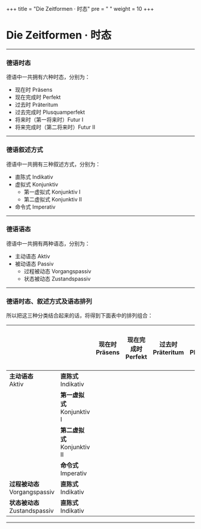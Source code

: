+++
title = "Die Zeitformen · 时态"
pre = "<i class='fas fa-map-signs'></i> "
weight = 10
+++

# Die Zeitformen · 时态

---

### 德语时态

德语中一共拥有六种时态，分别为：

 - 现在时 Präsens
 - 现在完成时 Perfekt
 - 过去时 Präteritum
 - 过去完成时 Plusquamperfekt
 - 将来时（第一将来时）Futur I
 - 将来完成时（第二将来时）Futur II

---

### 德语叙述方式

德语中一共拥有三种叙述方式，分别为：

 - 直陈式 Indikativ
 - 虚拟式 Konjunktiv
   - 第一虚拟式 Konjunktiv I
   - 第二虚拟式 Konjunktiv II
 - 命令式 Imperativ

---

### 德语语态

德语中一共拥有两种语态，分别为：

 - 主动语态 Aktiv
 - 被动语态 Passiv
   - 过程被动态 Vorgangspassiv
   - 状态被动态 Zustandspassiv

---

### 德语时态、叙述方式及语态排列

所以把这三种分类结合起来的话，将得到下面表中的排列组合：

|                                  |                                 | **现在时**<br>Präsens               | **现在完成时**<br>Perfekt           | **过去时**<br>Präteritum            | **过去完成时**<br>Plusquamperfekt   | **将来时**<br>Futur I               | **将来完成时**<br>Futur II          |
| -------------------------------- | ------------------------------- | ----------------------------------- | ----------------------------------- | ----------------------------------- | ----------------------------------- | ----------------------------------- | ----------------------------------- |
| **主动语态**<br>Aktiv            | **直陈式**<br>Indikativ         | <i class="fas fa-check-circle"></i> | <i class="fas fa-check-circle"></i> | <i class="fas fa-check-circle"></i> | <i class="fas fa-check-circle"></i> | <i class="fas fa-check-circle"></i> | <i class="fas fa-check-circle"></i> |
|                                  | **第一虚拟式**<br>Konjunktiv I  | <i class="fas fa-check-circle"></i> |                                     | <i class="fas fa-check-circle"></i> |                                     |                                     | <i class="fas fa-check-circle"></i> |
|                                  | **第二虚拟式**<br>Konjunktiv II | <i class="fas fa-check-circle"></i> |                                     | <i class="fas fa-check-circle"></i> |                                     |                                     |                                     |
|                                  | **命令式**<br>Imperativ         | <i class="fas fa-check-circle"></i> |                                     |                                     |                                     |                                     |                                     |
| **过程被动态**<br>Vorgangspassiv | **直陈式**<br>Indikativ         | <i class="fas fa-check-circle"></i> | <i class="fas fa-check-circle"></i> | <i class="fas fa-check-circle"></i> | <i class="fas fa-check-circle"></i> | <i class="fas fa-check-circle"></i> | <i class="fas fa-check-circle"></i> |
| **状态被动态**<br>Zustandspassiv | **直陈式**<br>Indikativ         | <i class="fas fa-check-circle"></i> |                                     | <i class="fas fa-check-circle"></i> |                                     |                                     |                                     |

---

<center><i class="fas fa-bookmark"></i></center>
